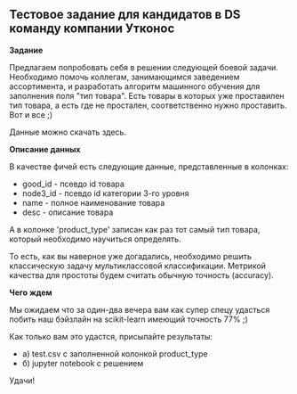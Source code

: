 ## Тестовое задание для кандидатов в DS команду компании Утконос

**Задание** 

Предлагаем попробовать себя в решении следующей боевой задачи. 
Необходимо помочь коллегам, занимающимся заведением ассортимента, и разработать алгоритм машинного обучения для заполнения поля "тип товара". 
Есть товары в которых уже проставилен тип товара, а есть где не простален, соответственно нужно проставить. 
Вот и все ;) 

Данные можно скачать здесь.

**Описание данных**

В качестве фичей есть следующие данные, представленные в колонках:
* good_id - псевдо id товара
* node3_id - псевдо id категории 3-го уровня
* name - полное наименование товара
* desc - описание товара

А в колонке 'product_type' записан как раз тот самый тип товара, который необходимо научиться определять.

То есть, как вы наверное уже догадались, необходимо решить классическую задачу мультиклассовой классификации. 
Метрикой качества для простоты бyдем считать обычную точность (accuracy).

**Чего ждем**

Мы ожидаем что за один-два вечера вам как супер спецу удасться побить наш бэйзлайн на scikit-learn имеющий точность 77% ;)

Как только вам это удастся, присылайте результаты: 
* a) test.csv с заполненной колонкой product_type  
* б) jupyter notebook с решением   

Удачи!




